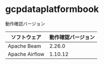 # gcpdataplatformbook

動作確認バージョン

| ソフトウェア   | 動作確認バージョン | 
| -------------- | ------------------ | 
| Apache Beam    | 2.26.0             | 
| Apache Airflow | 1.10.12            | 